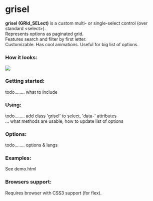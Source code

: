 # grisel
<!-- jQuery-based custom select control, represents options as paginated grid, features search and filter by first letter. -->

<b>grisel (GRId_SELect)</b> is a custom multi- or single-select control (over standard &lt;select&gt;).<br>
Represents options as paginated grid.<br>
Features search and filter by first letter.<br>
Customizable. Has cool animations. Useful for big list of options.

<!--
<h3>Screenshot:</h3>
<img src='http://i59.tinypic.com/v7qblx.png'  />
-->

<h3>How it looks:</h3>
<img src='http://fat.gfycat.com/DelightfulPoliteAardwolf.gif'  /><br>

<h3>Getting started:</h3>
todo........ what to include

<h3>Using:</h3>
todo........ add class 'grisel' to select, 'data-' attributes<br>
... what methods are usable, how to update list of options<br>

<h3>Options:</h3>
todo........ options & langs

<h3>Examples:</h3>
See demo.html

<h3>Browsers support:</h3>
Requires browser with CSS3 support (for flex).

